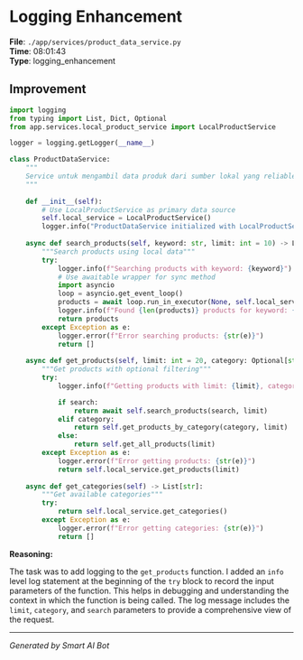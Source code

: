 # Logging Enhancement

**File**: `./app/services/product_data_service.py`  
**Time**: 08:01:43  
**Type**: logging_enhancement

## Improvement

```python
import logging
from typing import List, Dict, Optional
from app.services.local_product_service import LocalProductService

logger = logging.getLogger(__name__)

class ProductDataService:
    """
    Service untuk mengambil data produk dari sumber lokal yang reliable
    """
    
    def __init__(self):
        # Use LocalProductService as primary data source
        self.local_service = LocalProductService()
        logger.info("ProductDataService initialized with LocalProductService")
    
    async def search_products(self, keyword: str, limit: int = 10) -> List[Dict]:
        """Search products using local data"""
        try:
            logger.info(f"Searching products with keyword: {keyword}")
            # Use awaitable wrapper for sync method
            import asyncio
            loop = asyncio.get_event_loop()
            products = await loop.run_in_executor(None, self.local_service.search_products, keyword, limit)
            logger.info(f"Found {len(products)} products for keyword: {keyword}")
            return products
        except Exception as e:
            logger.error(f"Error searching products: {str(e)}")
            return []
    
    async def get_products(self, limit: int = 20, category: Optional[str] = None, search: Optional[str] = None) -> List[Dict]:
        """Get products with optional filtering"""
        try:
            logger.info(f"Getting products with limit: {limit}, category: {category}, search: {search}") # Added logging here

            if search:
                return await self.search_products(search, limit)
            elif category:
                return self.get_products_by_category(category, limit)
            else:
                return self.get_all_products(limit)
        except Exception as e:
            logger.error(f"Error getting products: {str(e)}")
            return self.local_service.get_products(limit)
    
    async def get_categories(self) -> List[str]:
        """Get available categories"""
        try:
            return self.local_service.get_categories()
        except Exception as e:
            logger.error(f"Error getting categories: {str(e)}")
            return []
```

**Reasoning:**

The task was to add logging to the `get_products` function.  I added an `info` level log statement at the beginning of the `try` block to record the input parameters of the function. This helps in debugging and understanding the context in which the function is being called.  The log message includes the `limit`, `category`, and `search` parameters to provide a comprehensive view of the request.

---
*Generated by Smart AI Bot*
